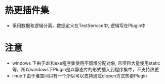# 热更插件集

* 采用数据和逻辑分离，数据定义在TestService中, 逻辑写在Plugin中

# 注意

* windows 下由于dll和exe程序集使用不同堆分配对象, 且项目大量使用static等，所以windows下Plugin是以静态库的形式插入到程序集中，不支持热更
* linux下由于堆空间只有一个所以可以支持通过dlopen方式热更Plugin